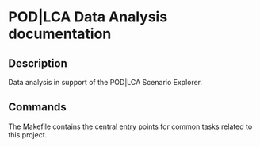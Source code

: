 # POD|LCA Data Analysis documentation

## Description

Data analysis in support of the POD|LCA Scenario Explorer.

## Commands

The Makefile contains the central entry points for common tasks related to this project.

